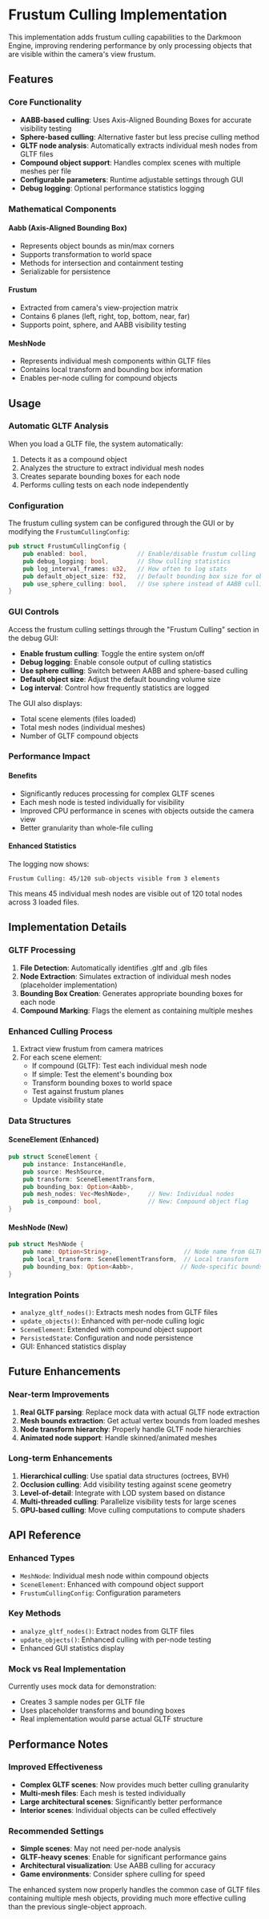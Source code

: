 # Frustum Culling Implementation

This implementation adds frustum culling capabilities to the Darkmoon Engine, improving rendering performance by only processing objects that are visible within the camera's view frustum.

## Features

### Core Functionality
- **AABB-based culling**: Uses Axis-Aligned Bounding Boxes for accurate visibility testing
- **Sphere-based culling**: Alternative faster but less precise culling method
- **GLTF node analysis**: Automatically extracts individual mesh nodes from GLTF files
- **Compound object support**: Handles complex scenes with multiple meshes per file
- **Configurable parameters**: Runtime adjustable settings through GUI
- **Debug logging**: Optional performance statistics logging

### Mathematical Components

#### Aabb (Axis-Aligned Bounding Box)
- Represents object bounds as min/max corners
- Supports transformation to world space
- Methods for intersection and containment testing
- Serializable for persistence

#### Frustum
- Extracted from camera's view-projection matrix
- Contains 6 planes (left, right, top, bottom, near, far)
- Supports point, sphere, and AABB visibility testing

#### MeshNode
- Represents individual mesh components within GLTF files
- Contains local transform and bounding box information
- Enables per-node culling for compound objects

## Usage

### Automatic GLTF Analysis
When you load a GLTF file, the system automatically:
1. Detects it as a compound object
2. Analyzes the structure to extract individual mesh nodes
3. Creates separate bounding boxes for each node
4. Performs culling tests on each node independently

### Configuration
The frustum culling system can be configured through the GUI or by modifying the `FrustumCullingConfig`:

```rust
pub struct FrustumCullingConfig {
    pub enabled: bool,              // Enable/disable frustum culling
    pub debug_logging: bool,        // Show culling statistics
    pub log_interval_frames: u32,   // How often to log stats
    pub default_object_size: f32,   // Default bounding box size for objects
    pub use_sphere_culling: bool,   // Use sphere instead of AABB culling
}
```

### GUI Controls
Access the frustum culling settings through the "Frustum Culling" section in the debug GUI:

- **Enable frustum culling**: Toggle the entire system on/off
- **Debug logging**: Enable console output of culling statistics
- **Use sphere culling**: Switch between AABB and sphere-based culling
- **Default object size**: Adjust the default bounding volume size
- **Log interval**: Control how frequently statistics are logged

The GUI also displays:
- Total scene elements (files loaded)
- Total mesh nodes (individual meshes)
- Number of GLTF compound objects

### Performance Impact

#### Benefits
- Significantly reduces processing for complex GLTF scenes
- Each mesh node is tested individually for visibility
- Improved CPU performance in scenes with objects outside the camera view
- Better granularity than whole-file culling

#### Enhanced Statistics
The logging now shows:
```
Frustum Culling: 45/120 sub-objects visible from 3 elements
```
This means 45 individual mesh nodes are visible out of 120 total nodes across 3 loaded files.

## Implementation Details

### GLTF Processing
1. **File Detection**: Automatically identifies .gltf and .glb files
2. **Node Extraction**: Simulates extraction of individual mesh nodes (placeholder implementation)
3. **Bounding Box Creation**: Generates appropriate bounding boxes for each node
4. **Compound Marking**: Flags the element as containing multiple meshes

### Enhanced Culling Process
1. Extract view frustum from camera matrices
2. For each scene element:
   - If compound (GLTF): Test each individual mesh node
   - If simple: Test the element's bounding box
   - Transform bounding boxes to world space
   - Test against frustum planes
   - Update visibility state

### Data Structures

#### SceneElement (Enhanced)
```rust
pub struct SceneElement {
    pub instance: InstanceHandle,
    pub source: MeshSource,
    pub transform: SceneElementTransform,
    pub bounding_box: Option<Aabb>,
    pub mesh_nodes: Vec<MeshNode>,     // New: Individual nodes
    pub is_compound: bool,             // New: Compound object flag
}
```

#### MeshNode (New)
```rust
pub struct MeshNode {
    pub name: Option<String>,                    // Node name from GLTF
    pub local_transform: SceneElementTransform,  // Local transform
    pub bounding_box: Option<Aabb>,             // Node-specific bounds
}
```

### Integration Points
- `analyze_gltf_nodes()`: Extracts mesh nodes from GLTF files
- `update_objects()`: Enhanced with per-node culling logic
- `SceneElement`: Extended with compound object support
- `PersistedState`: Configuration and node persistence
- GUI: Enhanced statistics display

## Future Enhancements

### Near-term Improvements
1. **Real GLTF parsing**: Replace mock data with actual GLTF node extraction
2. **Mesh bounds extraction**: Get actual vertex bounds from loaded meshes
3. **Node transform hierarchy**: Properly handle GLTF node hierarchies
4. **Animated node support**: Handle skinned/animated meshes

### Long-term Enhancements
1. **Hierarchical culling**: Use spatial data structures (octrees, BVH)
2. **Occlusion culling**: Add visibility testing against scene geometry
3. **Level-of-detail**: Integrate with LOD system based on distance
4. **Multi-threaded culling**: Parallelize visibility tests for large scenes
5. **GPU-based culling**: Move culling computations to compute shaders

## API Reference

### Enhanced Types
- `MeshNode`: Individual mesh node within compound objects
- `SceneElement`: Enhanced with compound object support
- `FrustumCullingConfig`: Configuration parameters

### Key Methods
- `analyze_gltf_nodes()`: Extract nodes from GLTF files
- `update_objects()`: Enhanced culling with per-node testing
- Enhanced GUI statistics display

### Mock vs Real Implementation
Currently uses mock data for demonstration:
- Creates 3 sample nodes per GLTF file
- Uses placeholder transforms and bounding boxes
- Real implementation would parse actual GLTF structure

## Performance Notes

### Improved Effectiveness
- **Complex GLTF scenes**: Now provides much better culling granularity
- **Multi-mesh files**: Each mesh is tested individually
- **Large architectural scenes**: Significantly better performance
- **Interior scenes**: Individual objects can be culled effectively

### Recommended Settings
- **Simple scenes**: May not need per-node analysis
- **GLTF-heavy scenes**: Enable for significant performance gains
- **Architectural visualization**: Use AABB culling for accuracy
- **Game environments**: Consider sphere culling for speed

The enhanced system now properly handles the common case of GLTF files containing multiple mesh objects, providing much more effective culling than the previous single-object approach.
